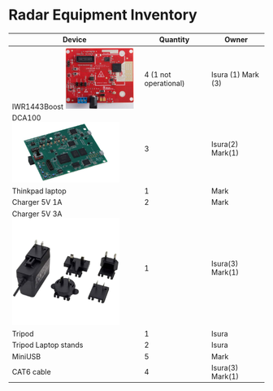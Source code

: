 # Radar Equipment Inventory





| Device                                                       | Quantity              | Owner              |
| ------------------------------------------------------------ | --------------------- | ------------------ |
| IWR1443Boost <img src=".\img\image-20210713112642637.png" alt="image-20210713112642637" style="zoom:33%;" /> | 4 (1 not operational) | Isura (1) Mark (3) |
| DCA100 <img src=".\img\dca1000evm_dca1000evm-angled-jpg.jpg" alt="DCA1000EVM Evaluation board \|TI.com" style="zoom:33%;" /> | 3                     | Isura(2) Mark(1)   |
| Thinkpad laptop                                              | 1                     | Mark               |
| Charger 5V 1A                                                | 2                     | Mark               |
| Charger 5V 3A <img src=".\img\MFG_SMI36.jpg" alt="img" style="zoom:33%;" /> | 1                     | Isura(3) Mark(1)   |
| Tripod                                                       | 1                     | Isura              |
| Tripod Laptop stands                                         | 2                     | Isura              |
| MiniUSB                                                      | 5                     | Mark               |
| CAT6 cable                                                   | 4                     | Isura(3) Mark(1)   |



